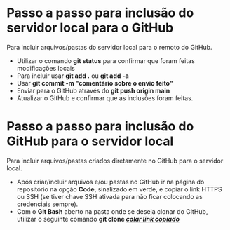 # Passo a passo para inclusão do servidor local para o GitHub

Para incluir arquivos/pastas do servidor local para o remoto do GitHub.

- Utilizar o comando **git status** para confirmar que foram feitas modificações locais
- Para incluir usar **git add .** ou **git add -a**
- Usar **git commit -m "comentário sobre o envio feito"**
- Enviar para o GitHub através do **git push origin main**
- Atualizar o GitHub e confirmar que as inclusões foram feitas.



# Passo a passo para inclusão do GitHub para o servidor local

Para incluir arquivos/pastas criados diretamente no GitHub para o servidor local.

- Após criar/incluir arquivos e/ou pastas no GitHub ir na página do repositório na opção **Code**, sinalizado em verde, e copiar o link HTTPS ou SSH (se tiver chave SSH ativada para não ficar colocando as credenciais sempre).
- Com o **Git Bash** aberto na pasta onde se deseja clonar do GitHub, utilizar o seguinte comando **git clone *<u>colar link copiado</u>***